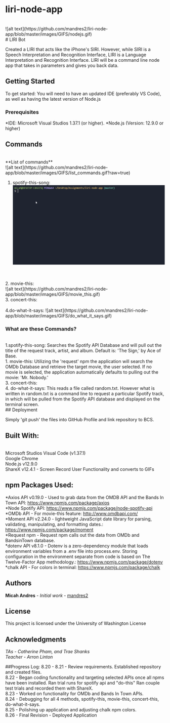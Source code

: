 # liri-node-app
<br>
![alt text](https://github.com/mandres2/liri-node-app/blob/master/images/GIFS/nodejs.gif)
<br>
# LIRI Bot

Created a LIRI that acts like the iPhone's SIRI. However, while SIRI is a Speech Interpretation and Recognition Interface, LIRI is a Language Interpretation and Recognition Interface. LIRI will be a command line node app that takes in parameters and gives you back data.

## Getting Started

To get started: You will need to have an updated IDE (preferably VS Code), as well as having the latest version of Node.js

### Prerequisites

*IDE: Microsoft Visual Studios 1.37.1 (or higher).
*Node.js (Version: 12.9.0 or higher)

## Commands
<br>
**List of commands**
<br>
![alt text](https://github.com/mandres2/liri-node-app/blob/master/images/GIFS/list_commands.gif?raw=true)
<br>

1. spotify-this-song:
![alt text](https://github.com/mandres2/liri-node-app/blob/master/images/GIFS/spotify_this_song.gif)
<br>
<br>
2. movie-this:
<br>
![alt text](https://github.com/mandres2/liri-node-app/blob/master/images/GIFS/movie_this.gif)
<br>
3. concert-this:
<br>
<br>
4.do-what-it-says:
![alt text](https://github.com/mandres2/liri-node-app/blob/master/images/GIFS/do_what_it_says.gif)

### What are these Commands?
<br>
1.spotify-this-song: Searches the Spotify API Database and will pull out the title of the request track, artist, and album. Default is: 'The Sign,' by Ace of Base.
<br>
1. movie-this: Utilizing the 'request' npm the application will search the OMDb Database and retrieve the target movie, the user selected. If no movie is selected, the application automatically defaults to pulling out the movie: 'Mr. Nobody.'
<br>
3. concert-this:
<br>
4. do-what-it-says: This reads a file called random.txt. However what is written in random.txt is a command line to request a particular Spotify track, in which will be pulled from the Spotify API database and displayed on the terminal screen.
<br>
## Deployment

Simply 'git push' the files into GitHub Profile and link repository to BCS.

## Built With:

<br>
Microsoft Studios Visual Code (v1.37.1)
<br>
Google Chrome
<br>
Node.js v12.9.0
<br>
ShareX v12.4.1 - Screen Record User Functionality and converts to GIFs
<br>

## npm Packages Used:
*Axios API v0.19.0 - Used to grab data from the OMDB API and the Bands In Town API: https://www.npmjs.com/package/axios
<br>
*Node Spotify API: https://www.npmjs.com/package/node-spotify-api
<br>
*OMDb API - For movie-this feature: http://www.omdbapi.com/
<br>
*Moment API v2.24.0 - lightweight JavaScript date library for parsing, validating, manipulating, and formatting dates.: https://www.npmjs.com/package/moment
<br>
*Request npm - Request npm calls out the data from OMDb and BandsinTown database.
<br>
*dotenv API v8.1.0 - Dotenv is a zero-dependency module that loads environment variables from a .env file into process.env. Storing configuration in the environment separate from code is based on The Twelve-Factor App methodology.: https://www.npmjs.com/package/dotenv
<br>
*chalk API - For colors in terminal: https://www.npmjs.com/package/chalk

## Authors

**Micah Andres** - *Initial work* - [mandres2](https://github.com/mandres2)

## License

This project is licensed under the University of Washington License

## Acknowledgments
*TAs - Catherine Pham, and Trae Shanks*
<br>
*Teacher - Arron Linton*

##Progress Log:
8.20 - 8.21 - Review requirements. Established repository and created files.
<br>
8.22 - Began coding functionality and targeting selected APIs once all npms have been installed. Ran trial runs for spotify api and "do-this" Ran couple test trials and recorded them with ShareX.
<br>
8.23 - Worked on functionality for OMDb and Bands In Town APIs.
<br>
8.24 - Debugging for all 4 methods, spotify-this, movie-this, concert-this, do-what-it-says.
<br>
8.25 - Polishing up application and adjusting chalk npm colors.
<br>
8.26 - Final Revision - Deployed Application

